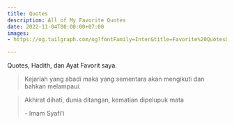 ```yaml
---
title: Quotes
description: All of My Favorite Quotes
date: 2022-11-04T00:00:00+07:00
images:
- https://og.tailgraph.com/og?fontFamily=Inter&title=Favorite%20Quotes&titleTailwind=text-gray-800%20font-bold%20text-6xl&titleFontFamily=Inter&text=All%20of%20My%20Favorite%20Quotes%20&textTailwind=text-gray-700%20text-2xl%20mt-4&logoTailwind=h-8&bgTailwind=bg-white&footer=aliif.space&footerTailwind=text-teal-600&t=1654070936915&refresh=1

---
```

Quotes, Hadith, dan Ayat Favorit saya.

> Kejarlah yang abadi maka yang sementara akan mengikuti dan bahkan melampaui.

> Akhirat dihati, dunia ditangan, kematian dipelupuk mata
>
> \- Imam Syafi'i